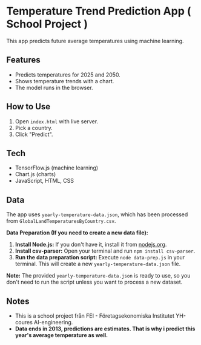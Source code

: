 # Temperature Trend Prediction App ( School Project )

This app predicts future average temperatures using machine learning.

## Features

- Predicts temperatures for 2025 and 2050.
- Shows temperature trends with a chart.
- The model runs in the browser.

## How to Use

1.  Open `index.html` with live server.
2.  Pick a country.
3.  Click "Predict".

## Tech

- TensorFlow.js (machine learning)
- Chart.js (charts)
- JavaScript, HTML, CSS

## Data

The app uses `yearly-temperature-data.json`, which has been processed from `GlobalLandTemperaturesByCountry.csv`.

**Data Preparation (If you need to create a new data file):**

1.  **Install Node.js:** If you don't have it, install it from [nodejs.org](https://nodejs.org/).
2.  **Install csv-parser:** Open your terminal and run `npm install csv-parser`.
3.  **Run the data preparation script:** Execute `node data-prep.js` in your terminal. This will create a new `yearly-temperature-data.json` file.

**Note:** The provided `yearly-temperature-data.json` is ready to use, so you don't need to run the script unless you want to process a new dataset.

## Notes

- This is a school project från FEI - Företagsekonomiska Institutet YH-coures AI-engineering.
- **Data ends in 2013, predictions are estimates. That is why i predict this year's average temperature as well.**
